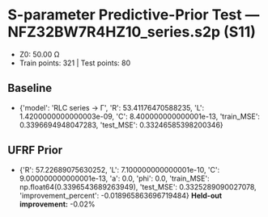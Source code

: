 # S-parameter Predictive-Prior Test — NFZ32BW7R4HZ10_series.s2p (S11)
- Z0: 50.00 Ω
- Train points: 321  |  Test points: 80

## Baseline
- {'model': 'RLC series -> Γ', 'R': 53.41176470588235, 'L': 1.4200000000000003e-09, 'C': 8.400000000000001e-13, 'train_MSE': 0.3396694948047283, 'test_MSE': 0.33246585398200346}

## UFRF Prior
- {'R': 57.22689075630252, 'L': 7.100000000000001e-10, 'C': 9.000000000000001e-13, 'a': 0.0, 'phi': 0.0, 'train_MSE': np.float64(0.3396543689263949), 'test_MSE': 0.3325289090027078, 'improvement_percent': -0.018965863696719484}
**Held-out improvement:** -0.02%